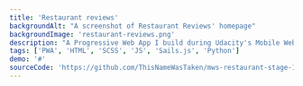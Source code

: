 ```yaml
---
title: 'Restaurant reviews'
backgroundAlt: "A screenshot of Restaurant Reviews' homepage"
backgroundImage: 'restaurant-reviews.png'
description: "A Progressive Web App I build during Udacity's Mobile Web Specialist Nanodegree Program. It allows starring, rating and reviewing different restaurants in a certain area."
tags: ['PWA', 'HTML', 'SCSS', 'JS', 'Sails.js', 'Python']
demo: '#'
sourceCode: 'https://github.com/ThisNameWasTaken/mws-restaurant-stage-1'
---
```

